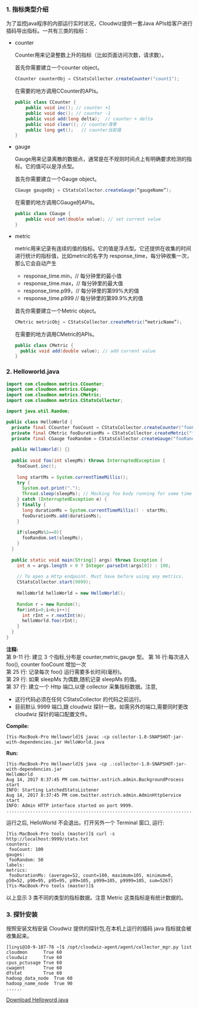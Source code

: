 ### 1. 指标类型介绍
为了监控java程序的内部运行实时状况，Cloudwiz提供一套Java APIs给客户进行插码导出指标。一共有三类的指标：

- counter

  Counter用来记录整数上升的指标（比如页面访问次数，请求数）。

  首先你需要建立一个counter object。
  ```java
  CCounter counterObj = CStatsCollector.createCounter("count1");
  ```
  在需要的地方调用CCounter的APIs。
  ```java
  public class CCounter {
      public void inc(); // counter +1
      public void dec(); // counter -1
      public void add(long delta);  // counter + delta
      public void clear(); // counter清零
      public long get();   // counter当前值
  }
  ```

- gauge

  Gauge用来记录离散的数据点，通常是在不规则时间点上有明确要求检测的指标。它的值可以是浮点型。

  首先你需要建立一个Gauge object。
  ```java
  CGauge gaugeObj = CStatsCollector.createGauge(“gaugeName”);
  ```
  在需要的地方调用CGauge的APIs。
  ```java
  public class CGauge {
      public void set(double value); // set current value
  }
  ```

- metric

  metric用来记录有连续的值的指标。它的值是浮点型。它还提供在收集的时间进行统计的指标值，比如metric的名字为 response_time，每分钟收集一次，那么它会自动产生
  - response_time.min，// 每分钟里的最小值
  - response_time.max，// 每分钟里的最大值
  - response_time.p99，// 每分钟里的第99%大的值
  - response_time.p999  // 每分钟里的第99.9%大的值

  首先你需要建立一个Metric object。
  ```java
  CMetric metricObj = CStatsCollector.createMetric(“metricName”);
  ```
  在需要的地方调用CMetric的APIs。
  ```java
  public class CMetric {
    public void add(double value); // add current value
  }
  ```



### 2. Helloworld.java
```java
import com.cloudmon.metrics.CCounter;
import com.cloudmon.metrics.CGauge;
import com.cloudmon.metrics.CMetric;
import com.cloudmon.metrics.CStatsCollector;

import java.util.Random;

public class HelloWorld {
  private final CCounter fooCount = CStatsCollector.createCounter("fooCount");
  private final CMetric fooDurationMs = CStatsCollector.createMetric("fooDurationMs");
  private final CGauge fooRandom = CStatsCollector.createGauge("fooRandom");
  
  public HelloWorld() {}
  
  public void foo(int sleepMs) throws InterruptedException {
    fooCount.inc();
    
    long startMs = System.currentTimeMillis();
    try {
      System.out.print(".");
      Thread.sleep(sleepMs); // Mocking foo body running for some time
    } catch (InterruptedException e) {
    } finally {
      long durationMs = System.currentTimeMillis() - startMs;
      fooDurationMs.add(durationMs);
    }
    
    if(sleepMs%2==0){
      fooRandom.set(sleepMs);
    }
  }
  
  public static void main(String[] args) throws Exception {
    int n = args.length > 0 ? Integer.parseInt(args[0]) : 100;
    
    // To open a Http endpoint. Must have before using any metrics.
    CStatsCollector.start(9999);
    
    HelloWorld helloWorld = new HelloWorld();
    
    Random r = new Random();
    for(inti=0;i<n;i++){
      int rInt = r.nextInt(n);
      helloWorld.foo(rInt);
    }
  }
}
```

**注释:**        
第 9-11 行: 建立 3 个指标,分布是 counter,metric,gauge 型。 第 16 行:每次进入 foo(), counter fooCount 增加一次        
第 25 行: 记录每次 foo() 运行需要多长时间(毫秒)。         
第 29 行: 如果 sleepMs 为偶数,随机记录 sleepMs 的值。        
第 37 行: 建立一个 Http 端口,以便 collector 采集指标数据。注意,
  - 这行代码必须在任何 CStatsCollector 的代码之前运行。
  - 目前默认 9999 端口,跟 cloudwiz 探针一致。如需另外的端口,需要同时更改 cloudwiz 探针的端口配置文件。

**Compile:**
```shell
[Yis-MacBook-Pro Helloworld]$ javac -cp collector-1.0-SNAPSHOT-jar-with-dependencies.jar HelloWorld.java
```

**Run:**
```shell
[Yis-MacBook-Pro Helloworld]$ java -cp .:collector-1.0-SNAPSHOT-jar-with-dependencies.jar
HelloWorld
Aug 14, 2017 8:37:45 PM com.twitter.ostrich.admin.BackgroundProcess start
INFO: Starting LatchedStatsListener
Aug 14, 2017 8:37:45 PM com.twitter.ostrich.admin.AdminHttpService start
INFO: Admin HTTP interface started on port 9999.
....................................................................................................
```

运行之后, HelloWorld 不会退出。打开另外一个 Terminal 窗口, 运行:
```shell
[Yis-MacBook-Pro tools (master)]$ curl -s http://localhost:9999/stats.txt
counters:
 fooCount: 100
gauges:
 fooRandom: 50
labels: 
metrics:
 fooDurationMs: (average=52, count=100, maximum=105, minimum=0, p50=52, p90=95, p95=95, p99=105, p999=105, p9999=105, sum=5267)
[Yis-MacBook-Pro tools (master)]$
```

以上显示 3 类不同的类型的指标数据。注意 Metric 这类指标是有统计数据的。



### 3. 探针安装
按照安装文档安装 Cloudwiz 提供的探针包,在本机上运行的插码 java 指标就会被收集起来。
```shell
[linyi@10-9-187-78 ~]$ /opt/cloudwiz-agent/agent/collector_mgr.py list
cloudmon      True 60
cloudwiz      True 60
cpus_pctusage True 60
cwagent       True 60
dfstat        True 60
hadoop_data_node  True 60
hadoop_name_node  True 90
......
```


<a href="Helloworld.zip" download="Helloworld.zip">Download Helloword.java</a>

